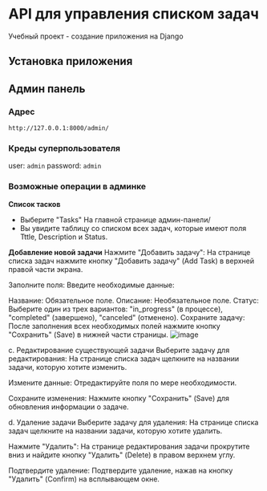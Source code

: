 # API для управления списком задач
Учебный проект - создание приложения на Django

## Установка приложения

## Админ панель
### Адрес
`http://127.0.0.1:8000/admin/`
### Креды суперпользователя
user: `admin`
password: `admin`
### Возможные операции в админке
**Список тасков**
- Выберите "Tasks" На главной странице админ-панели/
- Вы увидите таблицу со списком всех задач, которые имеют поля Tttle, Description и Status.

**Добавление новой задачи**
Нажмите "Добавить задачу": На странице списка задач нажмите кнопку "Добавить задачу" (Add Task) в верхней правой части экрана.

Заполните поля: Введите необходимые данные:

Название: Обязательное поле.
Описание: Необязательное поле.
Статус: Выберите один из трех вариантов: "in_progress" (в процессе), "completed" (завершено), "canceled" (отменено).
Сохраните задачу: После заполнения всех необходимых полей нажмите кнопку "Сохранить" (Save) в нижней части страницы.
![image](https://github.com/user-attachments/assets/26983e80-3ea0-435d-9e83-1b2818ccfccf)

c. Редактирование существующей задачи
Выберите задачу для редактирования: На странице списка задач щелкните на названии задачи, которую хотите изменить.

Измените данные: Отредактируйте поля по мере необходимости.

Сохраните изменения: Нажмите кнопку "Сохранить" (Save) для обновления информации о задаче.

d. Удаление задачи
Выберите задачу для удаления: На странице списка задач щелкните на названии задачи, которую хотите удалить.

Нажмите "Удалить": На странице редактирования задачи прокрутите вниз и найдите кнопку "Удалить" (Delete) в правом верхнем углу.

Подтвердите удаление: Подтвердите удаление, нажав на кнопку "Удалить" (Confirm) на всплывающем окне.


